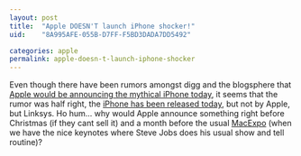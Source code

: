 ```yaml
---
layout: post
title:  "Apple DOESN'T launch iPhone shocker!"
uid:	"8A995AFE-055B-D7FF-F5BD3DADA7DD5492"

categories: apple
permalink: apple-doesn-t-launch-iphone-shocker
---
```

<p>Even though there have been rumors amongst digg and the blogsphere that <a href="http://www.gizmodo.com/gadgets/cellphones/gizmodo-knows-iphone-will-be-announced-on-monday-221991.php">Apple would be announcing the mythical iPhone today</a>, it seems that the rumor was half right, the <a href="http://www.reghardware.co.uk/2006/12/18/linksys_launches_iphone/">iPhone has been released today</a>, but not by Apple, but Linksys.
Ho hum... why would Apple announce something right before Christmas (if they cant sell it) and a month before the usual <a href="http://www.macworldexpo.com/live/20/">MacExpo</a> (when we have the nice keynotes where Steve Jobs does his usual show and tell routine)?</p>
